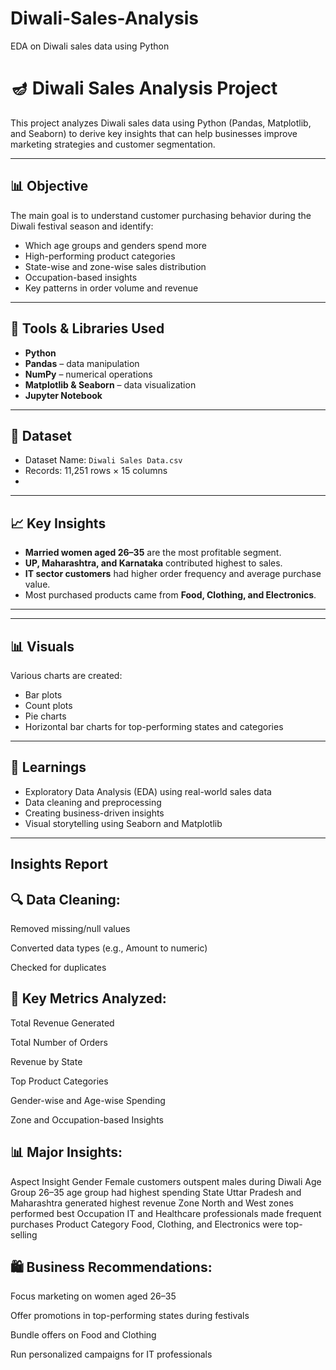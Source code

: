 # Diwali-Sales-Analysis
EDA on Diwali sales data using Python



# 🪔 Diwali Sales Analysis Project

This project analyzes Diwali sales data using Python (Pandas, Matplotlib, and Seaborn) to derive key insights that can help businesses improve marketing strategies and customer segmentation.

---

## 📊 Objective

The main goal is to understand customer purchasing behavior during the Diwali festival season and identify:

- Which age groups and genders spend more
- High-performing product categories
- State-wise and zone-wise sales distribution
- Occupation-based insights
- Key patterns in order volume and revenue

---

## 🧰 Tools & Libraries Used

- **Python**
- **Pandas** – data manipulation
- **NumPy** – numerical operations
- **Matplotlib & Seaborn** – data visualization
- **Jupyter Notebook**

---

## 📁 Dataset

- Dataset Name: `Diwali Sales Data.csv`
- Records: 11,251 rows × 15 columns
-
---

## 📈 Key Insights

- **Married women aged 26–35** are the most profitable segment.
- **UP, Maharashtra, and Karnataka** contributed highest to sales.
- **IT sector customers** had higher order frequency and average purchase value.
- Most purchased products came from **Food, Clothing, and Electronics**.

---

---

## 📊 Visuals

Various charts are created:
- Bar plots
- Count plots
- Pie charts
- Horizontal bar charts for top-performing states and categories

---

## 🧠 Learnings

- Exploratory Data Analysis (EDA) using real-world sales data
- Data cleaning and preprocessing
- Creating business-driven insights
- Visual storytelling using Seaborn and Matplotlib

---

## Insights Report

## 🔍 Data Cleaning:
Removed missing/null values

Converted data types (e.g., Amount to numeric)

Checked for duplicates

## 🎯 Key Metrics Analyzed:
Total Revenue Generated

Total Number of Orders

Revenue by State

Top Product Categories

Gender-wise and Age-wise Spending

Zone and Occupation-based Insights

## 📊 Major Insights:
Aspect	Insight
Gender	Female customers outspent males during Diwali
Age Group	26–35 age group had highest spending
State	Uttar Pradesh and Maharashtra generated highest revenue
Zone	North and West zones performed best
Occupation	IT and Healthcare professionals made frequent purchases
Product Category	Food, Clothing, and Electronics were top-selling

##  🛍️ Business Recommendations:
Focus marketing on women aged 26–35

Offer promotions in top-performing states during festivals

Bundle offers on Food and Clothing

Run personalized campaigns for IT professionals

















